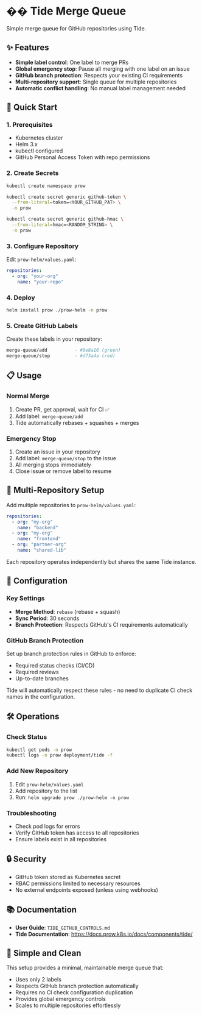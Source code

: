 # �� Tide Merge Queue

Simple merge queue for GitHub repositories using Tide.

## ✨ Features

- **Simple label control**: One label to merge PRs
- **Global emergency stop**: Pause all merging with one label on an issue
- **GitHub branch protection**: Respects your existing CI requirements
- **Multi-repository support**: Single queue for multiple repositories
- **Automatic conflict handling**: No manual label management needed

## 🚀 Quick Start

### 1. Prerequisites

- Kubernetes cluster
- Helm 3.x
- kubectl configured
- GitHub Personal Access Token with repo permissions

### 2. Create Secrets

```bash
kubectl create namespace prow

kubectl create secret generic github-token \
  --from-literal=token=<YOUR_GITHUB_PAT> \
  -n prow

kubectl create secret generic github-hmac \
  --from-literal=hmac=<RANDOM_STRING> \
  -n prow
```

### 3. Configure Repository

Edit `prow-helm/values.yaml`:
```yaml
repositories:
  - org: "your-org"
    name: "your-repo"
```

### 4. Deploy

```bash
helm install prow ./prow-helm -n prow
```

### 5. Create GitHub Labels

Create these labels in your repository:

```bash
merge-queue/add          - #0e8a16 (green)
merge-queue/stop         - #d73a4a (red)
```

## 📋 Usage

### Normal Merge
1. Create PR, get approval, wait for CI ✅
2. Add label: `merge-queue/add`
3. Tide automatically rebases + squashes + merges

### Emergency Stop
1. Create an issue in your repository
2. Add label: `merge-queue/stop` to the issue
3. All merging stops immediately
4. Close issue or remove label to resume

## 🏢 Multi-Repository Setup

Add multiple repositories to `prow-helm/values.yaml`:

```yaml
repositories:
  - org: "my-org"
    name: "backend"
  - org: "my-org"
    name: "frontend"
  - org: "partner-org"
    name: "shared-lib"
```

Each repository operates independently but shares the same Tide instance.

## 🔧 Configuration

### Key Settings

- **Merge Method**: `rebase` (rebase + squash)
- **Sync Period**: 30 seconds
- **Branch Protection**: Respects GitHub's CI requirements automatically

### GitHub Branch Protection

Set up branch protection rules in GitHub to enforce:
- Required status checks (CI/CD)
- Required reviews
- Up-to-date branches

Tide will automatically respect these rules - no need to duplicate CI check names in the configuration.

## 🛠️ Operations

### Check Status
```bash
kubectl get pods -n prow
kubectl logs -n prow deployment/tide -f
```

### Add New Repository
1. Edit `prow-helm/values.yaml`
2. Add repository to the list
3. Run: `helm upgrade prow ./prow-helm -n prow`

### Troubleshooting
- Check pod logs for errors
- Verify GitHub token has access to all repositories
- Ensure labels exist in all repositories

## 🔒 Security

- GitHub token stored as Kubernetes secret
- RBAC permissions limited to necessary resources
- No external endpoints exposed (unless using webhooks)

## 📚 Documentation

- **User Guide**: `TIDE_GITHUB_CONTROLS.md`
- **Tide Documentation**: https://docs.prow.k8s.io/docs/components/tide/

## 🎯 Simple and Clean

This setup provides a minimal, maintainable merge queue that:
- Uses only 2 labels
- Respects GitHub branch protection automatically  
- Requires no CI check configuration duplication
- Provides global emergency controls
- Scales to multiple repositories effortlessly



